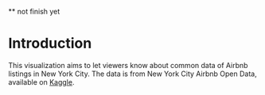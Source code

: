 ** not finish yet

# Introduction
This visualization aims to let viewers know about common data of Airbnb listings in New York City. The data is from New York City Airbnb Open Data, available on [Kaggle](https://www.kaggle.com/datasets/dgomonov/new-york-city-airbnb-open-data).

